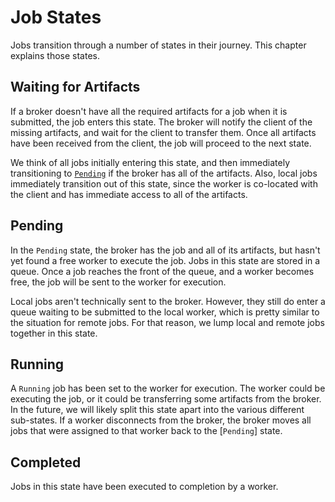 # Job States

Jobs transition through a number of states in their journey. This chapter explains those states.

## Waiting for Artifacts

If a broker doesn't have all the required artifacts for a job when it is
submitted, the job enters this state. The broker will notify the client of the
missing artifacts, and wait for the client to transfer them. Once all artifacts
have been received from the client, the job will proceed to the next state.

We think of all jobs initially entering this state, and then immediately
transitioning to [`Pending`](#pending) if the broker has all of the artifacts.
Also, local jobs immediately transition out of this state, since the worker is
co-located with the client and has immediate access to all of the artifacts.

## Pending

In the `Pending` state, the broker has the job and all of its artifacts, but
hasn't yet found a free worker to execute the job. Jobs in this state are
stored in a queue. Once a job reaches the front of the queue, and a worker
becomes free, the job will be sent to the worker for execution.

Local jobs aren't technically sent to the broker. However, they still do enter
a queue waiting to be submitted to the local worker, which is pretty similar to
the situation for remote jobs. For that reason, we lump local and remote jobs
together in this state.

## Running

A `Running` job has been set to the worker for execution. The worker could be
executing the job, or it could be transferring some artifacts from the broker.
In the future, we will likely split this state apart into the various different
sub-states. If a worker disconnects from the broker, the broker moves all jobs
that were assigned to that worker back to the [`Pending`] state.

## Completed

Jobs in this state have been executed to completion by a worker.
